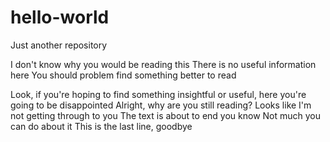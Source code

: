 # hello-world
Just another repository



I don't know why you would be reading this
There is no useful information here
You should problem find something better to read

Look, if you're hoping to find something insightful or useful, here you're going to be disappointed
Alright, why are you still reading?
Looks like I'm not getting through to you
The text is about to end you know
Not much you can do about it
This is the last line, goodbye
